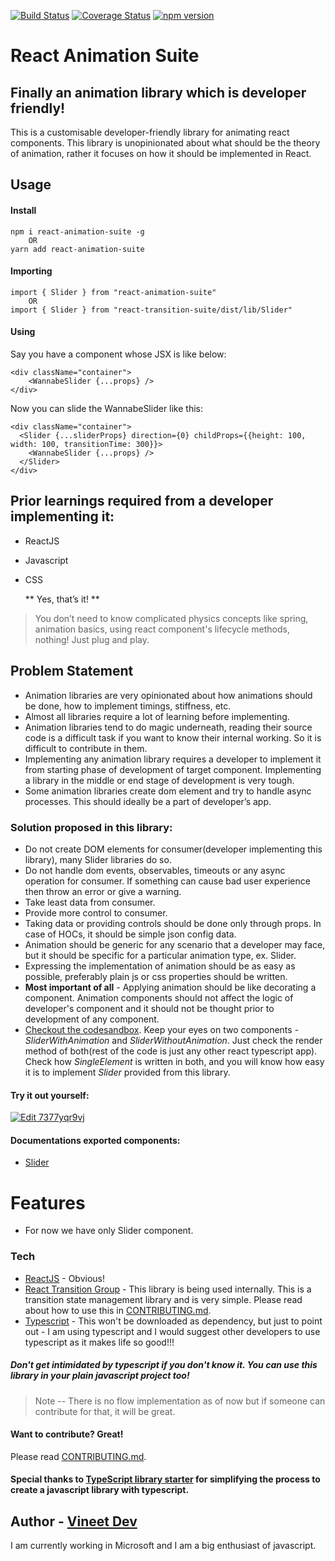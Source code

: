 [![Build Status](https://travis-ci.org/devin6391/react-animation-suite.svg?branch=master)](https://travis-ci.org/devin6391/react-animation-suite) [![Coverage Status](https://coveralls.io/repos/github/devin6391/react-animation-suite/badge.svg)](https://coveralls.io/github/devin6391/react-animation-suite) [![npm version](https://badge.fury.io/js/react-animation-suite.svg)](https://badge.fury.io/js/react-animation-suite)

# React Animation Suite

## Finally an animation library which is developer friendly!

This is a customisable developer-friendly library for animating react components. This library is unopinionated about what should be the theory of animation, rather it focuses on how it should be implemented in React.

## Usage

#### Install

    npm i react-animation-suite -g
        OR
    yarn add react-animation-suite

#### Importing

    import { Slider } from "react-animation-suite"
        OR
    import { Slider } from "react-transition-suite/dist/lib/Slider"

#### Using

Say you have a component whose JSX is like below:

    <div className="container">
        <WannabeSlider {...props} />
    </div>

Now you can slide the WannabeSlider like this:

    <div className="container">
      <Slider {...sliderProps} direction={0} childProps={{height: 100, width: 100, transitionTime: 300}}>
        <WannabeSlider {...props} />
      </Slider>
    </div>

## Prior learnings required from a developer implementing it:

- ReactJS
- Javascript
- CSS

  ** Yes, that’s it! **

> You don’t need to know complicated physics concepts like spring, animation basics, using react component's lifecycle methods, nothing! Just plug and play.

## Problem Statement

- Animation libraries are very opinionated about how animations should be done, how to implement timings, stiffness, etc.
- Almost all libraries require a lot of learning before implementing.
- Animation libraries tend to do magic underneath, reading their source code is a difficult task if you want to know their internal working. So it is difficult to contribute in them.
- Implementing any animation library requires a developer to implement it from starting phase of development of target component. Implementing a library in the middle or end stage of development is very tough.
- Some animation libraries create dom element and try to handle async processes. This should ideally be a part of developer’s app.

### Solution proposed in this library:

- Do not create DOM elements for consumer(developer implementing this library), many Slider libraries do so.
- Do not handle dom events, observables, timeouts or any async operation for consumer. If something can cause bad user experience then throw an error or give a warning.
- Take least data from consumer.
- Provide more control to consumer.
- Taking data or providing controls should be done only through props. In case of HOCs, it should be simple json config data.
- Animation should be generic for any scenario that a developer may face, but it should be specific for a particular animation type, ex. Slider.
- Expressing the implementation of animation should be as easy as possible, preferably plain js or css properties should be written.
- **Most important of all** - Applying animation should be like decorating a component. Animation components should not affect the logic of developer's component and it should not be thought prior to development of any component.
- [Checkout the codesandbox](https://codesandbox.io/embed/7377yqr9vj). Keep your eyes on two components - _SliderWithAnimation_ and _SliderWithoutAnimation_. Just check the render method of both(rest of the code is just any other react typescript app). Check how _SingleElement_ is written in both, and you will know how easy it is to implement _Slider_ provided from this library.

#### Try it out yourself:

[![Edit 7377yqr9vj](https://codesandbox.io/static/img/play-codesandbox.svg)](https://codesandbox.io/s/7377yqr9vj)

#### Documentations exported components:

- [Slider](/src/Slider/README.md)

# Features

- For now we have only Slider component.

### Tech

- [ReactJS] - Obvious!
- [React Transition Group] - This library is being used internally. This is a transition state management library and is very simple. Please read about how to use this in [CONTRIBUTING.md][contri].
- [Typescript] - This won't be downloaded as dependency, but just to point out - I am using typescript and I would suggest other developers to use typescript as it makes life so good!!!

##### Don't get intimidated by typescript if you don't know it. You can use this library in your **plain javascript** project too!

> Note -- There is no flow implementation as of now but if someone can contribute for that, it will be great.

#### Want to contribute? Great!

Please read [CONTRIBUTING.md][contri].

#### Special thanks to [TypeScript library starter](https://github.com/alexjoverm/typescript-library-starter) for simplifying the process to create a javascript library with typescript.

## Author - [Vineet Dev](mailto:vineetdev2008@gmailcom)

I am currently working in Microsoft and I am a big enthusiast of javascript.

[reactjs]: https://reactjs.org/
[react transition group]: https://reactcommunity.org/react-transition-group/
[typescript]: https://www.typescriptlang.org/
[contri]: CONTRIBUTING.md
